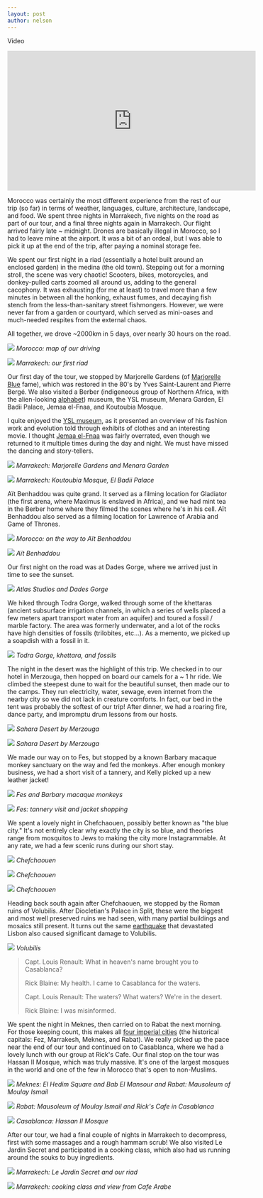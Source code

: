 ```yaml
---
layout: post
author: nelson
---
```


Video
<iframe width="560" height="315" src="https://www.youtube.com/embed/uGC2rRBSf6c" frameborder="0" allow="accelerometer; autoplay; encrypted-media; gyroscope; picture-in-picture" allowfullscreen></iframe>

Morocco was certainly the most different experience from the rest of our trip (so far) in terms of weather, languages, culture, architecture, landscape, and food. We spent three nights in Marrakech, five nights on the road as part of our tour, and a final three nights again in Marrakech. Our flight arrived fairly late ~ midnight. Drones are basically illegal in Morocco, so I had to leave mine at the airport. It was a bit of an ordeal, but I was able to pick it up at the end of the trip, after paying a nominal storage fee.

We spent our first night in a riad (essentially a hotel built around an enclosed garden) in the medina (the old town). Stepping out for a morning stroll, the scene was very chaotic! Scooters, bikes, motorcycles, and donkey-pulled carts zoomed all around us, adding to the general cacophony. It was exhausting (for me at least) to travel more than a few minutes in between all the honking, exhaust fumes, and decaying fish stench from the less-than-sanitary street fishmongers. However, we were never far from a garden or courtyard, which served as mini-oases and much-needed respites from the external chaos.

All together, we drove ~2000km in 5 days, over nearly 30 hours on the road.

![](/images/105.jpg)
*Morocco: map of our driving*

![](/images/85.jpg)
*Marrakech: our first riad*

Our first day of the tour, we stopped by Marjorelle Gardens (of [Marjorelle Blue](https://en.wikipedia.org/wiki/Majorelle_Blue) fame), which was restored in the 80's by  Yves Saint-Laurent and Pierre Bergé. We also visited a Berber (indigeneous group of Northern Africa, with the alien-looking [alphabet](https://en.wikipedia.org/wiki/Tifinagh)) museum, the YSL museum, Menara Garden, El Badii Palace, Jemaa el-Fnaa, and Koutoubia Mosque.

I quite enjoyed the [YSL museum](https://en.wikipedia.org/wiki/Yves_Saint_Laurent_Museum_in_Marrakesh), as it presented an overview of his fashion work and evolution told through exhibits of clothes and an interesting movie. I thought [Jemaa el-Fnaa](https://en.wikipedia.org/wiki/Jemaa_el-Fnaa) was fairly overrated, even though we returned to it multiple times during the day and night. We must have missed the dancing and story-tellers.

![](/images/86.jpg)
*Marrakech: Marjorelle Gardens and Menara Garden*

![](/images/87.jpg)
*Marrakech: Koutoubia Mosque, El Badii Palace*

Aït Benhaddou was quite grand. It served as a filming location for Gladiator (the first arena, where Maximus is enslaved in Africa), and we had mint tea in the Berber home where they filmed the scenes where he's in his cell. Aït Benhaddou also served as a filming location for Lawrence of Arabia and Game of Thrones.

![](/images/88.jpg)
*Morocco: on the way to Aït Benhaddou*

![](/images/89.jpg)
*Aït Benhaddou*

Our first night on the road was at Dades Gorge, where we arrived just in time to see the sunset.

![](/images/90.jpg)
*Atlas Studios and Dades Gorge*

We hiked through Todra Gorge, walked through some of the khettaras (ancient subsurface irrigation channels, in which a series of wells placed a few meters apart transport water from an aquifer) and toured a fossil / marble factory. The area was formerly underwater, and a lot of the rocks have high densities of fossils (trilobites, etc...). As a memento, we picked up a soapdish with a fossil in it.

![](/images/91.jpg)
*Todra Gorge, khettara, and fossils*

The night in the desert was the highlight of this trip. We checked in to our hotel in Merzouga, then hopped on board our camels for a ~ 1 hr ride. We climbed the steepest dune to wait for the beautiful sunset, then made our to the camps. They run electricity, water, sewage, even internet from the nearby city so we did not lack in creature comforts. In fact, our bed in the tent was probably the softest of our trip! After dinner, we had a roaring fire, dance party, and impromptu drum lessons from our hosts.

![](/images/92.jpg)
*Sahara Desert by Merzouga*

![](/images/93.jpg)
*Sahara Desert by Merzouga*

We made our way on to Fes, but stopped by a known Barbary macaque monkey sanctuary on the way and fed the monkeys. After enough monkey business, we had a short visit of a tannery, and Kelly picked up a new leather jacket!

![](/images/94.jpg)
*Fes and Barbary macaque monkeys*

![](/images/95.jpg)
*Fes: tannery visit and jacket shopping*

We spent a lovely night in Chefchaouen, possibly better known as "the blue city." It's not entirely clear why exactly the city is so blue, and theories range from mosquitos to Jews to making the city more Instagrammable. At any rate, we had a few scenic runs during our short stay.

![](/images/96.jpg)
*Chefchaouen*

![](/images/97.jpg)
*Chefchaouen*

![](/images/98.jpg)
*Chefchaouen*

Heading back south again after Chefchaouen, we stopped by the Roman ruins of Volubilis. After Diocletian's Palace in Split, these were the biggest and most well preserved ruins we had seen, with many partial buildings and mosaics still present. It turns out the same [earthquake](https://en.wikipedia.org/wiki/1755_Lisbon_earthquake) that devastated Lisbon also caused significant damage to Volubilis.

![](/images/99.jpg)
*Volubilis*

> Capt. Louis Renault: What in heaven's name brought you to Casablanca?
>
> Rick Blaine: My health. I came to Casablanca for the waters.
>
> Capt. Louis Renault: The waters? What waters? We're in the desert.
>
> Rick Blaine: I was misinformed.

We spent the night in Meknes, then carried on to Rabat the next morning. For those keeping count, this makes all [four imperial cities](https://en.wikipedia.org/wiki/Imperial_cities_of_Morocco) (the historical capitals: Fez, Marrakesh, Meknes, and Rabat). We really picked up the pace near the end of our tour and continued on to Casablanca, where we had a lovely lunch with our group at Rick's Cafe. Our final stop on the tour was Hassan II Mosque, which was truly massive. It's one of the largest mosques in the world and one of the few in Morocco that's open to non-Muslims.

![](/images/100.jpg)
*Meknes: El Hedim Square and Bab El Mansour and Rabat: Mausoleum of Moulay Ismail*

![](/images/101.jpg)
*Rabat: Mausoleum of Moulay Ismail and Rick's Cafe in Casablanca*

![](/images/102.jpg)
*Casablanca: Hassan II Mosque*

After our tour, we had a final couple of nights in Marrakech to decompress, first with some massages and a rough hammam scrub! We also visited Le Jardin Secret and participated in a cooking class, which also had us running around the souks to buy ingredients.

![](/images/103.jpg)
*Marrakech: Le Jardin Secret and our riad*

![](/images/104.jpg)
*Marrakech: cooking class and view from Cafe Arabe*
